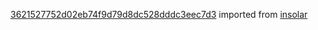 [3621527752d02eb74f9d79d8dc528dddc3eec7d3](https://github.com/insolar/insolar/commit/3621527752d02eb74f9d79d8dc528dddc3eec7d3) imported from [insolar](https://github.com/insolar/insolar)
